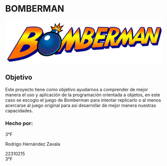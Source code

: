 # BOMBERMAN

![Logo Bomberman](images/Logo-Bomberman.png)
## Objetivo
Este proyecto tiene como objetivo ayudarnos a comprender de mejor manera el uso y aplicación de la programación orientada a objetos, en este caso se escogio el juego de Bomberman para intentar replicarlo o al menos acercarse al juego original para asi desarrollar de mejor manera nuestras capacidades.

### Hecho por:

3°F
<p>Rodrigo Hernández Zavala<br>
<p>22310215<br>
3°F</p>